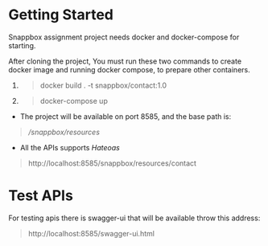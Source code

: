 # Getting Started

Snappbox assignment project needs docker and docker-compose for starting.

After cloning the project, You must run these two commands to create docker image and running docker compose, to prepare
other containers.

1. > docker build . -t snappbox/contact:1.0
2. > docker-compose up

* The project will be available on port 8585, and the base path is:
> */snappbox/resources*
* All the APIs supports *Hateoas*
> http://localhost:8585/snappbox/resources/contact
# Test APIs
For testing apis there is swagger-ui that will be available throw this address: 
> http://localhost:8585/swagger-ui.html

